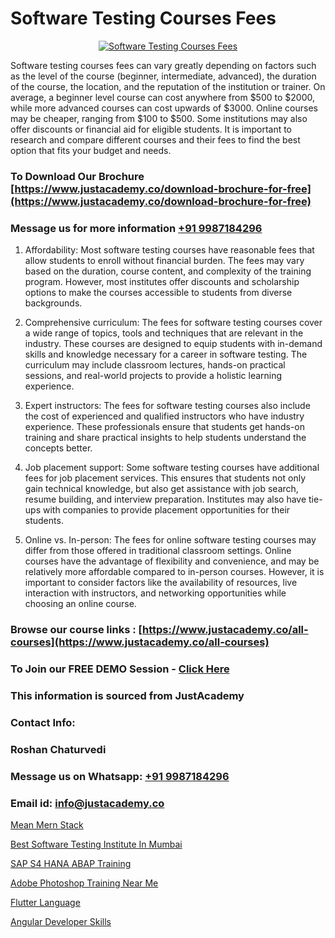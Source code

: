 # Software Testing Courses Fees

<p align="center">
  <a href="https://justacademy.co/program-detail/software-testing">
    <img src="https://justacademy.co/storage2/program_images/1704700438.webp" alt="Software Testing Courses Fees">
  </a>
</p>


Software testing courses fees can vary greatly depending on factors such as the level of the course (beginner, intermediate, advanced), the duration of the course, the location, and the reputation of the institution or trainer. On average, a beginner level course can cost anywhere from $500 to $2000, while more advanced courses can cost upwards of $3000. Online courses may be cheaper, ranging from $100 to $500. Some institutions may also offer discounts or financial aid for eligible students. It is important to research and compare different courses and their fees to find the best option that fits your budget and needs.
### To Download Our Brochure [https://www.justacademy.co/download-brochure-for-free](https://www.justacademy.co/download-brochure-for-free)
### Message us for more information [+91 9987184296](https://api.whatsapp.com/send?phone=919987184296)
1) Affordability: Most software testing courses have reasonable fees that allow students to enroll without financial burden. The fees may vary based on the duration, course content, and complexity of the training program. However, most institutes offer discounts and scholarship options to make the courses accessible to students from diverse backgrounds.

2) Comprehensive curriculum: The fees for software testing courses cover a wide range of topics, tools and techniques that are relevant in the industry. These courses are designed to equip students with in-demand skills and knowledge necessary for a career in software testing. The curriculum may include classroom lectures, hands-on practical sessions, and real-world projects to provide a holistic learning experience.

3) Expert instructors: The fees for software testing courses also include the cost of experienced and qualified instructors who have industry experience. These professionals ensure that students get hands-on training and share practical insights to help students understand the concepts better.

4) Job placement support: Some software testing courses have additional fees for job placement services. This ensures that students not only gain technical knowledge, but also get assistance with job search, resume building, and interview preparation. Institutes may also have tie-ups with companies to provide placement opportunities for their students.

5) Online vs. In-person: The fees for online software testing courses may differ from those offered in traditional classroom settings. Online courses have the advantage of flexibility and convenience, and may be relatively more affordable compared to in-person courses. However, it is important to consider factors like the availability of resources, live interaction with instructors, and networking opportunities while choosing an online course.

### Browse our course links : [https://www.justacademy.co/all-courses](https://www.justacademy.co/all-courses) 
### To Join our FREE DEMO Session - [Click Here](https://www.justacademy.co/register-for-course-demo)


### This information is sourced from JustAcademy
### Contact Info:
### Roshan Chaturvedi
### Message us on Whatsapp: [+91 9987184296](https://api.whatsapp.com/send?phone=919987184296)
### Email id: [info@justacademy.co](mailto:info@justacademy.co)
                
[Mean Mern Stack](https://www.linkedin.com/pulse/mean-mern-stack-justacademy-coimbatore-atmdc/)

[Best Software Testing Institute In Mumbai](https://www.linkedin.com/pulse/best-software-testing-institute-mumbai-justacademy-boston-kbjhe?trackingId=gFxMc%2FwojgFZmIiF84Q1cg%3D%3D&lipi=urn%3Ali%3Apage%3Ad_flagship3_company_admin%3BC7wHxoojR%2FG%2BgYiTIGaekw%3D%3D)

[SAP S4 HANA ABAP Training](https://medium.com/@negishivu99/sap-s4-hana-abap-training-b8959d4a397f)

[Adobe Photoshop Training Near Me](https://medium.com/@namusn/adobe-photoshop-training-near-me-cf7ed174951a)

[Flutter Language](https://justacademyin.github.io/Articles/Flutter-Language)

[Angular Developer Skills](https://justacademyin.github.io/Articles/Angular-Developer-Skills)

